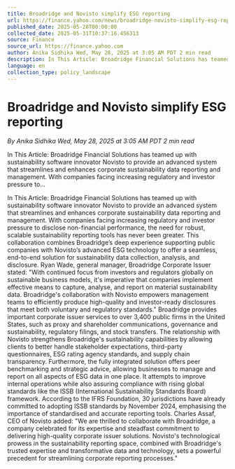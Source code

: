 ```yaml
---
title: Broadridge and Novisto simplify ESG reporting
url: https://finance.yahoo.com/news/broadridge-novisto-simplify-esg-reporting-100541856.html
published_date: 2025-05-28T00:00:00
collected_date: 2025-05-31T10:37:16.456313
source: Finance
source_url: https://finance.yahoo.com
author: Anika Sidhika Wed, May 28, 2025 at 3:05 AM PDT 2 min read
description: In This Article: Broadridge Financial Solutions has teamed up with sustainability software innovator Novisto to provide an advanced system that streamlines and enhances corporate sustainability data reporting and management. With companies facing increasing regulatory and investor pressure to...
language: en
collection_type: policy_landscape
---
```


# Broadridge and Novisto simplify ESG reporting

*By Anika Sidhika Wed, May 28, 2025 at 3:05 AM PDT 2 min read*

In This Article: Broadridge Financial Solutions has teamed up with sustainability software innovator Novisto to provide an advanced system that streamlines and enhances corporate sustainability data reporting and management. With companies facing increasing regulatory and investor pressure to...

In This Article: Broadridge Financial Solutions has teamed up with sustainability software innovator Novisto to provide an advanced system that streamlines and enhances corporate sustainability data reporting and management. With companies facing increasing regulatory and investor pressure to disclose non-financial performance, the need for robust, scalable sustainability reporting tools has never been greater. This collaboration combines Broadridge’s deep experience supporting public companies with Novisto’s advanced ESG technology to offer a seamless, end-to-end solution for sustainability data collection, analysis, and disclosure. Ryan Wade, general manager, Broadridge Corporate Issuer stated: "With continued focus from investors and regulators globally on sustainable business models, it's imperative that companies implement effective means to capture, analyse, and report on material sustainability data. Broadridge's collaboration with Novisto empowers management teams to efficiently produce high-quality and investor-ready disclosures that meet both voluntary and regulatory standards." Broadridge provides important corporate issuer services to over 3,400 public firms in the United States, such as proxy and shareholder communications, governance and sustainability, regulatory filings, and stock transfers. The relationship with Novisto strengthens Broadridge's sustainability capabilities by allowing clients to better handle stakeholder expectations, third-party questionnaires, ESG rating agency standards, and supply chain transparency. Furthermore, the fully integrated solution offers peer benchmarking and strategic advice, allowing businesses to manage and report on all aspects of ESG data in one place. It attempts to improve internal operations while also assuring compliance with rising global standards like the ISSB (International Sustainability Standards Board) framework. According to the IFRS Foundation, 30 jurisdictions have already committed to adopting ISSB standards by November 2024, emphasising the importance of standardised and accurate reporting tools. Charles Assaf, CEO of Novisto added: "We are thrilled to collaborate with Broadridge, a company celebrated for its expertise and steadfast commitment to delivering high-quality corporate issuer solutions. Novisto's technological prowess in the sustainability reporting space, combined with Broadridge's trusted expertise and transformative data and technology, sets a powerful precedent for streamlining corporate reporting processes."